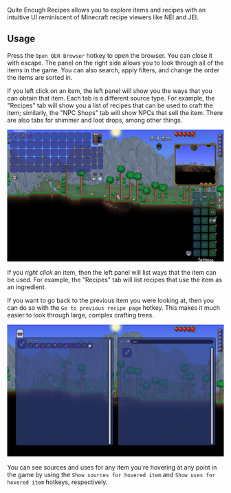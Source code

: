 Quite Enough Recipes allows you to explore items and recipes with an intuitive UI reminiscent of
Minecraft recipe viewers like NEI and JEI.

## Usage
Press the `Open QER Browser` hotkey to open the browser. You can close it with escape. The panel on
the right side allows you to look through all of the items in the game. You can also search, apply
filters, and change the order the items are sorted in.

If you left click on an item, the left panel will show you the ways that you can obtain that item.
Each tab is a different source type. For example, the "Recipes" tab will show you a list of recipes
that can be used to craft the item; similarly, the "NPC Shops" tab will show NPCs that sell the
item. There are also tabs for shimmer and loot drops, among other things.

![Source tabs](/readme_images/source_tabs.gif)

If you *right click* an item, then the left panel will list ways that the item can be used. For
example, the "Recipes" tab will list recipes that use the item as an ingredient.

If you want to go back to the previous item you were looking at, then you can do so with the `Go to
previous recipe page` hotkey. This makes it much easier to look through large, complex crafting
trees.

![Go back](/readme_images/go_back.gif)

You can see sources and uses for any item you're hovering at any point in the game by using the
`Show sources for hovered item` and `Show uses for hovered item` hotkeys, respectively.
